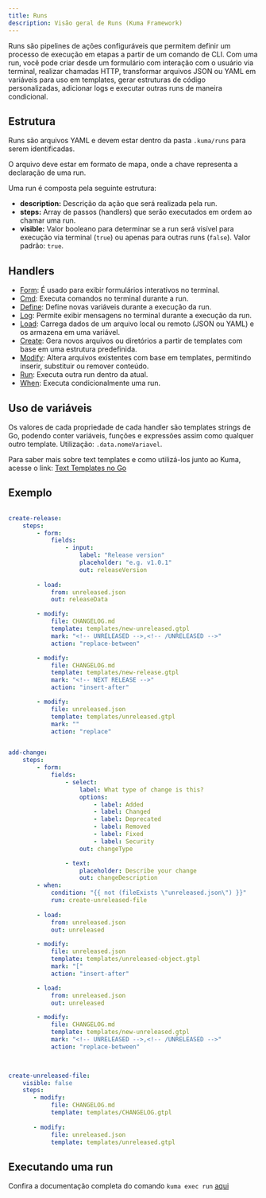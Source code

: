 ```yaml
---
title: Runs
description: Visão geral de Runs (Kuma Framework)
---
```


Runs são pipelines de ações configuráveis que permitem definir um processo de execução em etapas a partir de um comando de CLI. Com uma run, você pode criar desde um formulário com interação com o usuário via terminal, realizar chamadas HTTP, transformar arquivos JSON ou YAML em variáveis para uso em templates, gerar estruturas de código personalizadas, adicionar logs e executar outras runs de maneira condicional.

## Estrutura

Runs são arquivos YAML e devem estar dentro da pasta `.kuma/runs` para serem identificadas.

O arquivo deve estar em formato de mapa, onde a chave representa a declaração de uma run.

Uma run é composta pela seguinte estrutura:

- **description:** Descrição da ação que será realizada pela run.
- **steps:** Array de passos (handlers) que serão executados em ordem ao chamar uma run.
- **visible:** Valor booleano para determinar se a run será visível para execução via terminal (`true`) ou apenas para outras runs (`false`). Valor padrão: `true`.

## Handlers

- [Form](/run-handlers/form): É usado para exibir formulários interativos no terminal.
- [Cmd](/run-handlers/cmd): Executa comandos no terminal durante a run.
- [Define](/run-handlers/define): Define novas variáveis durante a execução da run.
- [Log](/run-handlers/log): Permite exibir mensagens no terminal durante a execução da run.
- [Load](/run-handlers/load): Carrega dados de um arquivo local ou remoto (JSON ou YAML) e os armazena em uma variável.
- [Create](/run-handlers/create): Gera novos arquivos ou diretórios a partir de templates com base em uma estrutura predefinida.
- [Modify](/run-handlers/modify): Altera arquivos existentes com base em templates, permitindo inserir, substituir ou remover conteúdo.
- [Run](/run-handlers/run): Executa outra run dentro da atual.
- [When](/run-handlers/when): Executa condicionalmente uma run.

## Uso de variáveis

Os valores de cada propriedade de cada handler são templates strings de Go, podendo conter variáveis, funções e expressões assim como qualquer outro template. Utilização: `.data.nomeVariavel`.

Para saber mais sobre text templates e como utilizá-los junto ao Kuma, acesse o link: [Text Templates no Go](/complements/go-templates)


## Exemplo

```yaml

create-release:
    steps:
        - form:
            fields:
                - input:
                    label: "Release version"
                    placeholder: "e.g. v1.0.1"
                    out: releaseVersion
                
        - load:
            from: unreleased.json
            out: releaseData

        - modify:
            file: CHANGELOG.md
            template: templates/new-unreleased.gtpl
            mark: "<!-- UNRELEASED -->,<!-- /UNRELEASED -->"
            action: "replace-between"        

        - modify:
            file: CHANGELOG.md
            template: templates/new-release.gtpl
            mark: "<!-- NEXT RELEASE -->"
            action: "insert-after"        

        - modify:
            file: unreleased.json
            template: templates/unreleased.gtpl
            mark: ""
            action: "replace"


add-change:
    steps:
        - form:
            fields:
                - select:
                    label: What type of change is this?
                    options:
                        - label: Added
                        - label: Changed
                        - label: Deprecated
                        - label: Removed 
                        - label: Fixed
                        - label: Security
                    out: changeType

                - text:
                    placeholder: Describe your change
                    out: changeDescription
        - when:
            condition: "{{ not (fileExists \"unreleased.json\") }}"
            run: create-unreleased-file
        
        - load:
            from: unreleased.json
            out: unreleased

        - modify: 
            file: unreleased.json
            template: templates/unreleased-object.gtpl
            mark: "["
            action: "insert-after"

        - load:
            from: unreleased.json
            out: unreleased

        - modify:
            file: CHANGELOG.md
            template: templates/new-unreleased.gtpl
            mark: "<!-- UNRELEASED -->,<!-- /UNRELEASED -->"
            action: "replace-between"    
  


create-unreleased-file:
    visible: false
    steps:
       - modify:
            file: CHANGELOG.md
            template: templates/CHANGELOG.gtpl
   
       - modify:
            file: unreleased.json
            template: templates/unreleased.gtpl

```

## Executando uma run

Confira a documentação completa do comando `kuma exec run` [aqui](/commands-cli/exec-run)